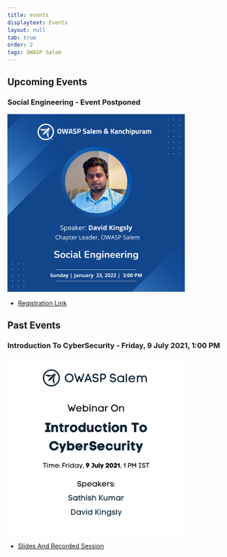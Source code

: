 ```yaml
---
title: events
displaytext: Events
layout: null
tab: true
order: 2
tags: OWASP Salem
---
```


## Upcoming Events
### Social Engineering - Event Postponed

<img src="assets/images/Social%20Engineering.png" width="400" height="400" />

- [Registration Link](https://forms.gle/qeCM3SWK8GSvVjvA6)

## Past Events
### Introduction To CyberSecurity - Friday, 9 July 2021, 1:00 PM

<img src="assets/images/Introduction_CyberSecurity.png" width="400" height="400" />

- [Slides And Recorded Session](https://drive.google.com/drive/folders/1WTKWZgOTybveU5Wvmjt6tVHQilKksBJN?usp=sharing)
